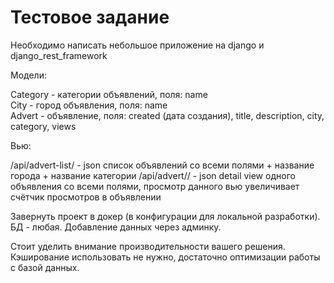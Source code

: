 # Тестовое задание

Необходимо написать небольшое приложение на django и django_rest_framework


Модели:

Category - категории объявлений, поля: name<br />
City - город объявления, поля: name<br />
Advert - объявление, поля: created (дата создания), title, description, city, category, views


Вью:

/api/advert-list/ - json список объявлений со всеми полями + название города + название категории
/api/advert/<advert-pk>/ - json detail view одного объявления со всеми полями, просмотр данного вью увеличивает счётчик просмотров в объявлении


Завернуть проект в докер (в конфигурации для локальной разработки). БД - любая. Добавление данных через админку. 


Стоит уделить внимание производительности вашего решения. Кэширование использовать не нужно, достаточно оптимизации работы с базой данных.


